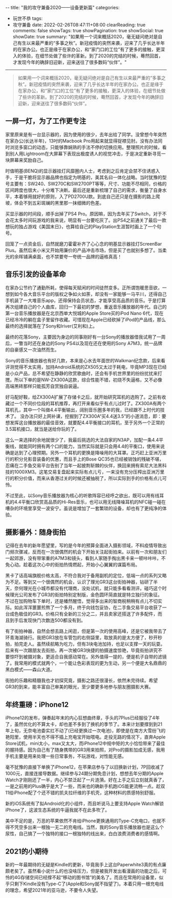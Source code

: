 --
title: "我的攻守兼备2020——设备更新篇"
categories:
- 玩世不恭
tags:
- 攻守兼备
date: 2022-02-26T08:47:11+08:00
clearReading: true
comments: false
showTags: true
showPagination: true
showSocial: true
showDate: true
summary: "如果用一个词来概括2020，毫无疑问绝对是自己有生以来最严重的“多事之秋”。新冠疫情的突然来袭，迎来了几乎长达半年的在家办公。也正是缘于在家办公，和“家门口的工位”有了更多的接触，更深入的体验，在细节处做了些许的革新。到了2020的完结的时候，蓦然回首，才发现今年的确辞旧迎新，迎来送往了很多数码“伙伴”。"
---

>  如果用一个词来概括2020，毫无疑问绝对是自己有生以来最严重的“多事之秋”。新冠疫情的突然来袭，迎来了几乎长达半年的在家办公。也正是缘于在家办公，和“家门口的工位”有了更多的接触，更深入的体验，在细节处做了些许的革新。到了2020的完结的时候，蓦然回首，才发现今年的确辞旧迎新，迎来送往了很多数码“伙伴”。

## 一屏一灯，为了工作更专注

家里原来是有一台显示器的，因为使用的很少，去年出给了同学。没曾想今年突然在家办公(长达半年)，13吋的Macbook Pro用起来就显得捉襟见肘。没有办法同时浏览多窗口的动态，只能够靠娴熟的手法不停的切换应用。整理照片的时候，看到别人用Lightroom在大屏幕下表现出极度诱人的视觉冲击，于是决定重新寻觅一块屏幕来奖励自己。

时值明基(BENQ)的显示器挂灯风靡圈内人士，考虑到之后肯定会禁不住诱惑入手，于是干脆将显示器品牌也指定为明基的，美其名曰一体化战略。当时犹豫的型号主要有：SW240、SW270C和SW2700PT等等，尺寸、功能不尽相同，价格的区间跨度也很大，十分难下决断。最后还是重新梳理了自己的需求，衡量了自身水平，本着够用就好的原则，入了PD2700U款。到底自己还只是在摄影的路上爬坡，体会不到五彩斑斓的黑里那一抹细微的色差。

买显示器的时间段，顺手出掉了PS4 Pro。原因嘛，因为去年买了Switch，对于不会花太多时间玩游戏的我来说，明显有一台要吃灰了。出PS4之前通关了最后一款想玩的独占游戏《美国末日》，也算给自己的PlayStation生涯暂时画上了一个句号。

回笼了一点资金后，自然就磨刀霍霍补齐了心心念的明基显示器挂灯ScreenBar Plus。虽然后来小米又开始用廉价的产品冲击市场，但是买了也就别多想了。当柔光的余晖铺满桌面，也不禁要夸一夸统一品牌的逼格真高！ 

## 音乐引发的设备革命

在家办公节约了通勤所耗，使得每天赋闲的时间徒然变多。正所谓饱暖思音欲，一想到如今各大音乐平台的版权之争如火如荼，却没有一家能够一马平川，还得自己手机装了一大堆音乐app，还得保持会员状态，才能享受高品质的音乐。于是打算再次组建自己的个人曲库，回归一下最初的梦想，重返音乐播放器的年代。自己的第一台音乐播放器是在北京西单大悦城的Apple Store买的iPod Nano 6代，现在已经冷冷的躺在盒子里留作收藏。可惜现在Apple已经砍掉了iPod的产品线，那么最终的选择就落在了Sony和Iriver(艾利和)上。

最终的花落Sony，主要因为身边的同事刚好有一台Sony的播放器借我试用了一周后，一瞥当时还在身边的Sony PS4以及现在还在使用的Sony A7M3，统一品牌的自豪感又一次油然而生。

Sony的音乐播放器也有好几款，本来是心水去年面世的Walkman纪念款，后来看评测觉得不太实用，加持Android系统的ZX505又太过于耗电，毕竟MP3现在已经是小众产品，总不希望在静静的欣赏歌曲时，还会有手机世界里的纷纷扰扰来打搅。所以下单的是NW-ZX300A这款，综合性能不错，初烧不失逼格，又不必像高端黑砖那样只能孤芳自赏独自装逼。

好马配好鞍，给ZX300A扩展了存储卡之后，就开始研究耳机的选购了。之前有收藏过一个不同价位段的耳机推荐，再打开来看似乎有点儿过时了。ZX300A有两个耳机孔，其中一个叫做4.4平衡输出，阔别音乐圈多年的我，已经跟不上时代的技术了。 没办法只好上网补课，挖掘到了ZX300A“买4.4送3.5”的小道消息，即：要想发挥这台播放器的最佳音效，就要配4.4平衡接口的耳机，至于另外一个正常的3.5耳机接口，就当是送给你玩的了。

这么一来选择的余地就很少了，我最后挑选的大法自家的N3AP，加配一条4.4平衡线，就能同时拥有两个口的能力，当然实际就是只会用4.4的平衡口，使用来说确是达到了心理预期。另外一个耳机的更换是降噪用的大耳罩。正巧赶上亚洲万里行的积分兑影音装备的优惠，而且手上的Bose QC35也已经被销蚀的残破不堪，忍痛在二手鱼交易平台告别了当年一起披荆斩棘的伙伴，换回来拥有索尼大法黑科技的1000XM3。这笔交易复盘起来实际有点儿亏，一来没有充分压榨出亚洲万里行的积分价值，而来从香港过关的时候还被抽税了，所以实际到手的价格有点儿可怜。

不过至此，以Sony音乐播放器为核心的听歌阵容已经呼之欲出，既可以用有线耳机的4.4平衡口欣赏高品质的Hi-Res音乐，也可以用无线降噪耳机的NFC碰一碰在嘈杂的环境里享受一波安宁。虽说是增加了一套繁琐的设备，却也有了更纯净的体验。

## 摄影番外：随身街拍

记得在去年的新年愿望里，写的是今年的预算全面进入摄影领域，不料疫情导致出门频次骤减，反而在一次很偶然的机会下开始关注起街拍来。以前有一次和朋友们一起郊游，没有带笨重的A7M3和镜头，看到人家随手掏出黑卡来一顿咔咔咔，不免心动。趁着这次心中的街拍热情燃起，开始小心翼翼的谋篇布局。

黑卡了话高端旗舰价格太高，不符合我对于备用副机的定位，低端一点的系列又略为不足。等到又一个很偶然的机会，认识了理光GR3这台街拍神器，钻研了半天，奈何理光在小城市都没有代理商，没处试机，就只能多看看测评。碰巧这个时候理光公司发布了GR3的街拍特别定制版，金色圆环简直就是特立独行的象征。不过在加购物车下单时，还是幡然醒悟，觉得多出来的智商税稍稍有点儿不切实际。如此浑浑噩噩煎熬了一个多月，终于向钱包妥协，在二手鱼交易平台收获了一台成色极佳的GR3。价格只有全新的三分之二，并且卖家还搭送了许多配件，而且到手后发现快门次数连500都没有到。

有了街拍神器，自然会想去路上闲逛，但是第一次的使用高峰，还是它被我带去了环青海湖骑行。我把GR3放在车管包的右侧袋里，取放真的是太方便了，秒开秒拍，拍完走人。虽然续航略为吃力，但有3块电池加持，也足以支撑一天的玩耍。后来有一次跟朋友去街拍，再一次被GR3快捷的拍摄速度惊艳，毕竟街拍讲究不要惊吓到被摄对象，更适合自我感动常在。另外值得一提的，便是机子自带的滤镜了。我常用的模式就两个，一个能让色彩表现的更为生动，另一个便是大名鼎鼎的黑白模式——森山大道。

街拍的乐趣和精髓我也才初探究竟，摄影之路还很漫长，依然未完待续。希望GR3的到来，能丰富自己审美的眼光，至少要更多地参与朋友圈摄影大赛。

## 年终重磅：iPhone12

iPhone12的发布，弹奏起年末的内心狂想曲终章，手头的7Plus已经服役了4年了，虽然优化的不算太卡，却也差不多到了换机的季节了。本来计划要撑到到21年上旬，无奈电池委实扛不动了(已经更换过一次电池)，即使是在南方大雪纷飞的艳阳里，使用半天也不得不插上充电宝开始喂电。走投无路的情况下，直奔Apple Store试机，mini太小，max又太大，而iPhone12中规中矩的大小恰恰带来了最佳的握持感。因为自己有了随身携带的GR3用来拍照，对Pro的摄影加成无感，我用手机主要是用来处理一些日常事务，不玩游戏，对性能无感。

毫不犹豫的直接下单换了iPhone12，在苹果店参与了以旧换新计划，7P回收减了1000元，直接连接导数据。继续参与24期分期免息计划，想想去年分期的Apple Watch才刚刚还了一半，内心不禁泛起了一片涟漪。好在上手之后立刻就真香了，一是之前用的Plus确乎是大了一些，而来也的确新手机跑iOS能更流畅一点。趁双11给iPhone配了个还不错的凯夫拉纤维的手机壳，这种材料的质感特别舒服。

新的iOS系统有了拟Android化的小组件，而且听说马上要支持Apple Watch解锁iPhone了，这波生态系统的牛逼我就不在此多吹了。

美中不足的是，万恶的苹果依然不肯给iPhone更换通用的Type-C充电口，也就不得不凭空多出来一根独一无二的充电线。当然，我的Sony音乐播放器也是这么个尿性，自己搞了一个独特的接口一根独特的线出来，白白浪费消费者的感情啊。

## 2021的小期待

新的一年最期待的无疑是Kindle的更新，毕竟我手上这台Paperwhite3真的有点廉颇老矣了。虽然看小说什么的也没啥压力，但是被我开发出看漫画的功能之后，可怜的4G存储空间已经撑不起“移动的图书馆”的美名了。而且在常用的设备里，似乎只剩下Kindle没有Type-C了(Apple和Sony就不指望了)。本着只用一根充电线的理念，希望2021年的亚马逊，不要令人失望。



